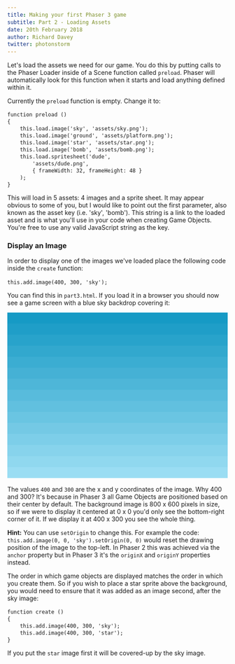 ```yaml
---
title: Making your first Phaser 3 game
subtitle: Part 2 - Loading Assets
date: 20th February 2018
author: Richard Davey
twitter: photonstorm
---
```


Let's load the assets we need for our game. You do this by putting calls to the Phaser Loader inside of a Scene function called `preload`. Phaser will automatically look for this function when it starts and load anything defined within it.

Currently the `preload` function is empty. Change it to:

```
function preload ()
{
    this.load.image('sky', 'assets/sky.png');
    this.load.image('ground', 'assets/platform.png');
    this.load.image('star', 'assets/star.png');
    this.load.image('bomb', 'assets/bomb.png');
    this.load.spritesheet('dude', 
        'assets/dude.png',
        { frameWidth: 32, frameHeight: 48 }
    );
}
```

This will load in 5 assets: 4 images and a sprite sheet. It may appear obvious to some of you, but I would like to point out the first parameter, also known as the asset key (i.e. 'sky', 'bomb'). This string is a link to the loaded asset and is what you'll use in your code when creating Game Objects. You're free to use any valid JavaScript string as the key.

### Display an Image

In order to display one of the images we've loaded place the following code inside the `create` function:

`this.add.image(400, 300, 'sky');`

You can find this in `part3.html`. If you load it in a browser you should now see a game screen with a blue sky backdrop covering it:

![image](part3.png)

The values `400` and `300` are the x and y coordinates of the image. Why 400 and 300? It's because in Phaser 3 all Game Objects are positioned based on their center by default. The background image is 800 x 600 pixels in size, so if we were to display it centered at 0 x 0 you'd only see the bottom-right corner of it. If we display it at 400 x 300 you see the whole thing.

**Hint:** You can use `setOrigin` to change this. For example the code: `this.add.image(0, 0, 'sky').setOrigin(0, 0)` would reset the drawing position of the image to the top-left. In Phaser 2 this was achieved via the `anchor` property but in Phaser 3 it's the `originX` and `originY` properties instead.

The order in which game objects are displayed matches the order in which you create them. So if you wish to place a star sprite above the background, you would need to ensure that it was added as an image second, after the sky image:

```
function create ()
{
    this.add.image(400, 300, 'sky');
    this.add.image(400, 300, 'star');
}
```

If you put the `star` image first it will be covered-up by the sky image.

